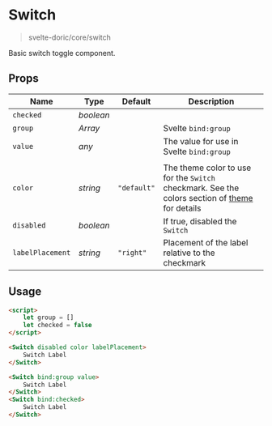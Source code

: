 # Switch
> svelte-doric/core/switch

Basic switch toggle component.

## Props
| Name | Type | Default | Description |
| --- | --- | --- | --- |
| `checked` | _boolean_ | |
| `group` | _Array_ | | Svelte `bind:group`
| `value` | _any_ | | The value for use in Svelte `bind:group`
| |
| `color` | _string_ | `"default"` | The theme color to use for the `Switch` checkmark. See the colors section of [theme](./theme.md) for details
| `disabled` | _boolean_ | | If true, disabled the `Switch`
| `labelPlacement` | _string_ | `"right"` | Placement of the label relative to the checkmark

## Usage
```html
<script>
    let group = []
    let checked = false
</script>

<Switch disabled color labelPlacement>
    Switch Label
</Switch>

<Switch bind:group value>
    Switch Label
</Switch>
<Switch bind:checked>
    Switch Label
</Switch>
```
